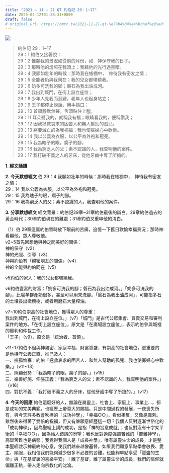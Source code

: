 ```yaml
---
title: "2021 – 11 – 21 QT 約伯記 29：1~17"
date: 2025-04-12T01:38:31+0800
draft: false
# original_url: https://cmtc.tw/2021-11-21-qt-%e7%b4%84%e4%bc%af%e8%a8%98-29%ef%bc%9a117
---
```


![](/images/qt.jpg)
> 約伯記 29：1\~17  
> 29：1 約伯又接著說：  
> 29：2 惟願我的景況如從前的月份，如　神保守我的日子。  
> 29：3 那時他的燈照在我頭上；我藉他的光行過黑暗。  
> 29：4 我願如壯年的時候：那時我在帳棚中，　神待我有密友之情；  
> 29：5 全能者仍與我同在；我的兒女都環繞我。  
> 29：6 奶多可洗我的腳；磐石為我出油成河。  
> 29：7 我出到城門，在街上設立座位；  
> 29：8 少年人見我而迴避，老年人也起身站立；  
> 29：9 王子都停止說話，用手摀口；  
> 29：10 首領靜默無聲，舌頭貼住上膛。  
> 29：11 耳朵聽我的，就稱我有福；眼睛看我的，便稱讚我；  
> 29：12 因我拯救哀求的困苦人和無人幫助的孤兒。  
> 29：13 將要滅亡的為我祝福；我也使寡婦心中歡樂。  
> 29：14 我以公義為衣服，以公平為外袍和冠冕。  
> 29：15 我為瞎子的眼，瘸子的腳。  
> 29：16 我為窮乏人的父；素不認識的人，我查明他的案件。  
> 29：17 我打破不義之人的牙床，從他牙齒中奪了所搶的。

**1. 經文誦讀**

**2.  今天默想經文**
伯 29：4 我願如壯年的時候：那時我在帳棚中，　神待我有密友之情；  
29：14 我以公義為衣服，以公平為外袍和冠冕。  
29：15 我為瞎子的眼，瘸子的腳。  
29：16 我為窮乏人的父；素不認識的人，我查明他的案件。

**3. 分享默想經文**
經文背景：約伯記29章~31章約伯最後的辯白。29章約伯過去的黃金時代；30章約伯現在的難處；31章約伯又重申他的清白。

（1）伯 29章這裏約伯暫時放下眼前的苦痛，追憶一下舊日歡愉幸福景況；那時神看顧他，眾人尊敬他。  
v2\~5首先回想他與神之間美好的關係：  
神的保守（v2）  
神的光照、引導（v3）  
神與約伯有「親密朋友的關係」（v4）  
神的全能與約伯同在（v5）

v5約伯的家人：我的兒女都環繞我。

v6約伯豐富的財富：「奶多可洗我的腳；磐石為我出油成河。」「奶多可洗我的腳」，比喻羊群產奶很多，甚至可以用來洗腳。「磐石為我出油成河」，可能指多石的土壤長出橄欖樹，或者用磨石大量榨油。

v7\~10約伯崇高的社會地位，獲得眾人的尊重：  
我出到城門，在街上設立座位。」（v7）「城門」是古代公眾集會、買賣交易和審判案件的地方。「在街上設立座位」，原文是「在廣場設立座位」，表示約伯參與城裡的審判和仲裁工作。  
「王子」（v9），原文是「統治者、首領」。

v11\~17約伯不但與神親密、家庭幸福、財富豐盛，有崇高的社會地位，更重要的是他持守公義正直，推己及人：  
一、撫孤恤寡：約伯「拯救哀求的困苦人、和無人幫助的孤兒、我也使寡婦心中歡樂。」（v11\~13）  
二、照顧弱勢：「我為瞎子的眼，瘸子的腳。」（v15）  
三、樂善好施、伸張正義：「我為窮乏人的父；素不認識的人，我查明他的案件。」（v16）  
四、對抗不義：「我打破不義之人的牙床，從他牙齒中奪了所搶的。」（v17）

**4. 今天的回應**
約伯這麼好的人，無論在屬靈上、社會上、家庭上、事業上…，都是成功的完美典範，也經歷上帝莫大的賜福。只是中間過程的發展，一夜喪失所有，與今天許多教會吹捧的「成功神學」、「幸福○○」，看似相反，又像是諷刺。雖然後來得著了雙倍的祝福，但又有誰願意經歷這一切？我個人反對逐漸世俗化的「成功神學」，因為聖經上講的成功，是指「神的旨意成就」；也反對沒有十字架平衡的「幸福○○」，因為給人錯誤的盼望；我也反對過度強調苦難的「苦難神學」，高舉苦難也是病態；我覺得我個人是「成長神學」，唯有屬靈生命的成長，才是整本聖經啟示神最終的心意，使我們越來越像基督。如果我們願意早點學會敬畏、愛主、順服，我相信我們能夠減少很多不必要的苦難，也能夠早點享受「豐盛的生命」與「在基督裏的喜樂平安」！離了基督，離了屬靈生命的成長，我們的信仰就偏離正軌，帶人走向宗教化的沈淪。

